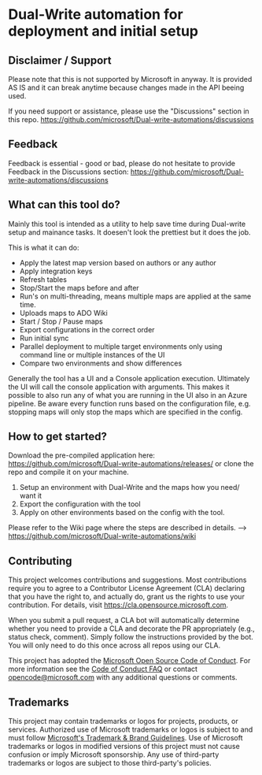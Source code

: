 # Dual-Write automation for deployment and initial setup

## Disclaimer / Support
Please note that this is not supported by Microsoft in anyway. 
It is provided AS IS and it can break anytime because changes made in the API beeing used. 

If you need support or assistance, please use the "Discussions" section in this repo. 
https://github.com/microsoft/Dual-write-automations/discussions

## Feedback

Feedback is essential - good or bad, please do not hesitate to provide Feedback in the Discussions section: 
https://github.com/microsoft/Dual-write-automations/discussions

## What can this tool do? 

Mainly this tool is intended as a utility to help save time during Dual-write setup and mainance tasks.
It doesen't look the prettiest but it does the job.

This is what it can do:

-	Apply the latest map version based on authors or any author
-	Apply integration keys
-	Refresh tables
-	Stop/Start the maps before and after
-	Run's on multi-threading, means multiple maps are applied at the same time.
-	Uploads maps to ADO Wiki 
-	Start / Stop / Pause maps 
-	Export configurations in the correct order 
-	Run initial sync 
-	Parallel deployment to multiple target environments only using command line or multiple instances of the UI
-	Compare two environments and show differences 

Generally the tool has a UI and a Console application execution. Ultimately the UI will call the console application with arguments. 
This makes it possible to also run any of what you are running in the UI also in an Azure pipeline. 
Be aware every function runs based on the configuration file, e.g. stopping maps will only stop the maps which are specified in the config. 

## How to get started? 

Download the pre-compiled application here: https://github.com/microsoft/Dual-write-automations/releases/
or clone the repo and compile it on your machine. 

1. Setup an environment with Dual-Write and the maps how you need/ want it
2. Export the configuration with the tool
3. Apply on other environments based on the config with the tool. 

Please refer to the Wiki page where the steps are described in details.
--> https://github.com/microsoft/Dual-write-automations/wiki

## Contributing

This project welcomes contributions and suggestions.  Most contributions require you to agree to a
Contributor License Agreement (CLA) declaring that you have the right to, and actually do, grant us
the rights to use your contribution. For details, visit https://cla.opensource.microsoft.com.

When you submit a pull request, a CLA bot will automatically determine whether you need to provide
a CLA and decorate the PR appropriately (e.g., status check, comment). Simply follow the instructions
provided by the bot. You will only need to do this once across all repos using our CLA.

This project has adopted the [Microsoft Open Source Code of Conduct](https://opensource.microsoft.com/codeofconduct/).
For more information see the [Code of Conduct FAQ](https://opensource.microsoft.com/codeofconduct/faq/) or
contact [opencode@microsoft.com](mailto:opencode@microsoft.com) with any additional questions or comments.

## Trademarks

This project may contain trademarks or logos for projects, products, or services. Authorized use of Microsoft 
trademarks or logos is subject to and must follow 
[Microsoft's Trademark & Brand Guidelines](https://www.microsoft.com/en-us/legal/intellectualproperty/trademarks/usage/general).
Use of Microsoft trademarks or logos in modified versions of this project must not cause confusion or imply Microsoft sponsorship.
Any use of third-party trademarks or logos are subject to those third-party's policies.
